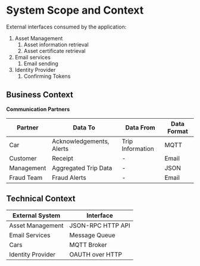 System Scope and Context
========================

External interfaces consumed by the application:

1. Asset Management
   1. Asset information retrieval
   2. Asset certificate retrieval
2. Email services
   1. Email sending
3. Identity Provider
   1. Confirming Tokens



Business Context
----------------

**Communication Partners**

| Partner    | Data To                  | Data From        | Data Format |
| ---------- | ------------------------ | ---------------- | ----------- |
| Car        | Acknowledgements, Alerts | Trip Information | MQTT        |
| Customer   | Receipt                  | -                | Email       |
| Management | Aggregated Trip Data     | -                | JSON        |
| Fraud Team | Fraud Alerts             | -                | Email       |

Technical Context
-----------------

| External System   | Interface         |
| ----------------- | ----------------- |
| Asset Management  | JSON-RPC HTTP API |
| Email Services    | Message Queue     |
| Cars              | MQTT Broker       |
| Identity Provider | OAUTH over HTTP   |
